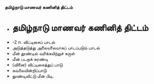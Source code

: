 **தமிழ்நாடு மாணவர் கணினித் திட்டம்**
- # தமிழ்நாடு மாணவர் கணினித் திட்டம்
- -2 n. விட்டிசைப் பாடல்
- அடுத்தடுத்து அலையலையாகப் பாடப்படும் பாடல்
- மீன் தூண்டில் வரிக்கயிற்றுச் சுருள்
- மீன் படகுக் கரண்டி
- (வினை) விட்டிசைத்துப் பாடு
- கவலையின்றிப்பாடு
- தூண்டிலிட்டு மீன் பிடி.

